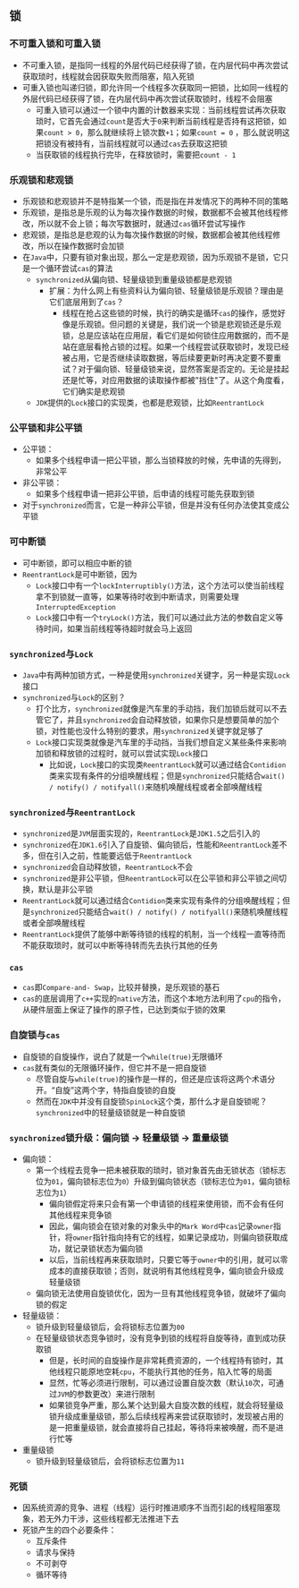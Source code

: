 ## 锁

### 不可重入锁和可重入锁

- 不可重入锁，是指同一线程的外层代码已经获得了锁，在内层代码中再次尝试获取琐时，线程就会因获取失败而阻塞，陷入死锁
- 可重入锁也叫递归锁，即允许同一个线程多次获取同一把锁，比如同一线程的外层代码已经获得了锁，在内层代码中再次尝试获取锁时，线程不会阻塞
  - 可重入锁可以通过一个锁中内置的计数器来实现：当前线程尝试再次获取琐时，它首先会通过`count`是否大于`0`来判断当前线程是否持有这把锁，如果`count > 0`，那么就继续将上锁次数`+1`；如果`count = 0` ，那么就说明这把锁没有被持有，当前线程就可以通过`cas`去获取这把锁
  - 当获取锁的线程执行完毕，在释放锁时，需要把`count - 1`

### 乐观锁和悲观锁

- 乐观锁和悲观锁并不是特指某一个锁，而是指在并发情况下的两种不同的策略
- 乐观锁，是指总是乐观的认为每次操作数据的时候，数据都不会被其他线程修改，所以就不会上锁；每次写数据时，就通过`cas`循环尝试写操作
- 悲观锁，是指总是悲观的认为每次操作数据的时候，数据都会被其他线程修改，所以在操作数据时会加锁
- 在`Java`中，只要有锁对象出现，那么一定是悲观锁，因为乐观锁不是锁，它只是一个循环尝试`cas`的算法
  - `synchronized`从偏向锁、轻量级锁到重量级锁都是悲观锁
    - 扩展：为什么网上有些资料认为偏向锁、轻量级锁是乐观锁？理由是它们底层用到了`cas`？
      - 线程在抢占这些锁的时候，执行的确实是循环`cas`的操作，感觉好像是乐观锁。但问题的关键是，我们说一个锁是悲观锁还是乐观锁，总是应该站在应用层，看它们是如何锁住应用数据的，而不是站在底层看抢占锁的过程。如果一个线程尝试获取锁时，发现已经被占用，它是否继续读取数据，等后续要更新时再决定要不要重试？对于偏向锁、轻量级锁来说，显然答案是否定的。无论是挂起还是忙等，对应用数据的读取操作都被"挡住"了。从这个角度看，它们确实是悲观锁
  - `JDK`提供的`Lock`接口的实现类，也都是悲观锁，比如`ReentrantLock`

### 公平锁和非公平锁

- 公平锁：
  - 如果多个线程申请一把公平锁，那么当锁释放的时候，先申请的先得到，非常公平
- 非公平锁：
  - 如果多个线程申请一把非公平锁，后申请的线程可能先获取到锁
- 对于`synchronized`而言，它是一种非公平锁，但是并没有任何办法使其变成公平锁

### 可中断锁

- 可中断锁，即可以相应中断的锁
- `ReentrantLock`是可中断锁，因为
  - `Lock`接口中有一个`lockInterruptibly()`方法，这个方法可以使当前线程拿不到锁就一直等，如果等待时收到中断请求，则需要处理`InterruptedException`
  - `Lock`接口中有一个`tryLock()`方法，我们可以通过此方法的参数自定义等待时间，如果当前线程等待超时就会马上返回

### `synchronized`与`Lock`

- `Java`中有两种加锁方式，一种是使用`synchronized`关键字，另一种是实现`Lock`接口
- `synchronized`与`Lock`的区别？
  - 打个比方，`synchronized`就像是汽车里的手动挡，我们加锁后就可以不去管它了，并且`synchronized`会自动释放锁，如果你只是想要简单的加个锁，对性能也没什么特别的要求，用`synchronized`关键字就足够了
  - `Lock`接口实现类就像是汽车里的手动挡，当我们想自定义某些条件来影响加锁和释放锁的过程时，就可以尝试实现`Lock`接口
    - 比如说，`Lock`接口的实现类`ReentrantLock`就可以通过结合`Contidion`类来实现有条件的分组唤醒线程；但是`synchronized`只能结合`wait() / notify() / notifyall()`来随机唤醒线程或者全部唤醒线程

### `synchronized`与`ReentrantLock`

- `synchronized`是`JVM`层面实现的，`ReentrantLock`是`JDK1.5`之后引入的
- `synchronized`在`JDK1.6`引入了自旋锁、偏向锁后，性能和`ReentrantLock`差不多，但在引入之前，性能要远低于`ReentrantLock`
- `synchronized`会自动释放锁，`ReentrantLock`不会
- `synchronized`是非公平锁，但`ReentrantLock`可以在公平锁和非公平锁之间切换，默认是非公平锁
- `ReentrantLock`就可以通过结合`Contidion`类来实现有条件的分组唤醒线程；但是`synchronized`只能结合`wait() / notify() / notifyall()`来随机唤醒线程或者全部唤醒线程
- `ReentrantLock`提供了能够中断等待锁的线程的机制，当一个线程一直等待而不能获取琐时，就可以中断等待转而先去执行其他的任务

### `cas`

- `cas`即`Compare-and-
  Swap`，比较并替换，是乐观锁的基石
- `cas`的底层调用了`c++`实现的`native`方法，而这个本地方法利用了`cpu`的指令，从硬件层面上保证了操作的原子性，已达到类似于锁的效果

### 自旋锁与`cas`

- 自旋锁的自旋操作，说白了就是一个`while(true)`无限循环
- `cas`就有类似的无限循环操作，但它并不是一把自旋锁
  - 尽管自旋与`while(true)`的操作是一样的，但还是应该将这两个术语分开。“自旋”这两个字，特指自旋锁的自旋
  - 然而在`JDK`中并没有自旋锁`SpinLock`这个类，那什么才是自旋锁呢？`synchronized`中的轻量级锁就是一种自旋锁

### `synchronized`锁升级：偏向锁 → 轻量级锁 → 重量级锁

- 偏向锁：
  - 第一个线程去竞争一把未被获取的琐时，锁对象首先由无锁状态（锁标志位为`01`，偏向锁标志位为`0`）升级到偏向锁状态（锁标志位为`01`，偏向锁标志位为`1`）
    - 偏向锁假定将来只会有第一个申请锁的线程来使用锁，而不会有任何其他线程来竞争锁
    - 因此，偏向锁会在锁对象的对象头中的`Mark Word`中`cas`记录`owner`指针，将`owner`指针指向持有它的线程，如果记录成功，则偏向锁获取成功，就记录锁状态为偏向锁
    - 以后，当前线程再来获取琐时，只要它等于`owner`中的引用，就可以零成本的直接获取锁；否则，就说明有其他线程竞争，偏向锁会升级成轻量级锁
  - 偏向锁无法使用自旋锁优化，因为一旦有其他线程竞争锁，就破坏了偏向锁的假定
- 轻量级锁：
  - 锁升级到轻量级锁后，会将锁标志位置为`00`
  - 在轻量级锁状态竞争锁时，没有竞争到锁的线程将自旋等待，直到成功获取锁
    - 但是，长时间的自旋操作是非常耗费资源的，一个线程持有锁时，其他线程只能原地空耗`cpu`，不能执行其他的任务，陷入忙等的局面
    - 显然，忙等必须进行限制，可以通过设置自旋次数（默认`10`次，可通过`JVM`的参数更改）来进行限制
    - 如果锁竞争严重，那么某个达到最大自旋次数的线程，就会将轻量级锁升级成重量级锁，那么后续线程再来尝试获取锁时，发现被占用的是一把重量级锁，就会直接将自己挂起，等待将来被唤醒，而不是进行忙等
- 重量级锁
  - 锁升级到轻量级锁后，会将锁标志位置为`11`

### 死锁

- 因系统资源的竞争、进程（线程）运行时推进顺序不当而引起的线程阻塞现象，若无外力干涉，这些线程都无法推进下去
- 死锁产生的四个必要条件：
  - 互斥条件
  - 请求与保持
  - 不可剥夺
  - 循环等待






























